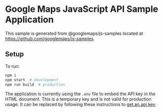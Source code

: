 # Google Maps JavaScript API Sample Application

This sample is generated from @googlemaps/js-samples located at
https://github.com/googlemaps/js-samples.

## Setup
To run:

```sh
npm i
npm start  # development
npm run build  # production
```

The application is currently using the `.env` file to embed the API key in the
HTML document. This is a temporary key and is not valid for production usage. It
can be replaced by following these instructions to
[get an api key](https://developers.google.com/maps/documentation/javascript/get-api-key).
